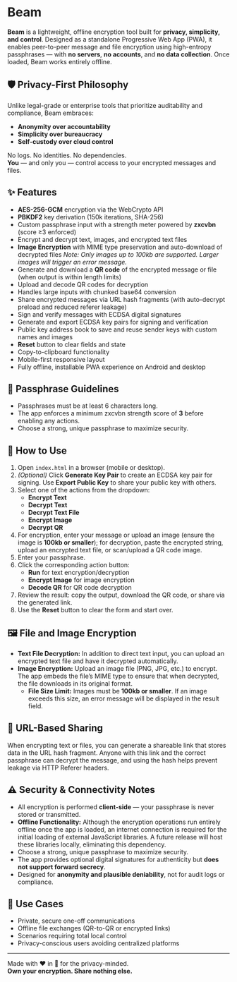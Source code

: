 # Beam

**Beam** is a lightweight, offline encryption tool built for **privacy, simplicity, and control**. Designed as a standalone Progressive Web App (PWA), it enables peer-to-peer message and file encryption using high-entropy passphrases — with **no servers**, **no accounts**, and **no data collection**. Once loaded, Beam works entirely offline.

## 🛡️ Privacy-First Philosophy

Unlike legal-grade or enterprise tools that prioritize auditability and compliance, Beam embraces:

- **Anonymity over accountability**
- **Simplicity over bureaucracy**
- **Self-custody over cloud control**

No logs. No identities. No dependencies.  
**You** — and only you — control access to your encrypted messages and files.

## ✨ Features

- **AES-256-GCM** encryption via the WebCrypto API
- **PBKDF2** key derivation (150k iterations, SHA-256)
- Custom passphrase input with a strength meter powered by **zxcvbn** (score ≥3 enforced)
- Encrypt and decrypt text, images, and encrypted text files
- **Image Encryption** with MIME type preservation and auto-download of decrypted files
  _Note: Only images up to 100kb are supported. Larger images will trigger an error message._
- Generate and download a **QR code** of the encrypted message or file (when output is within length limits)
- Upload and decode QR codes for decryption
- Handles large inputs with chunked base64 conversion
- Share encrypted messages via URL hash fragments (with auto-decrypt preload and reduced referer leakage)
- Sign and verify messages with ECDSA digital signatures
- Generate and export ECDSA key pairs for signing and verification
- Public key address book to save and reuse sender keys with custom names and images
- **Reset** button to clear fields and state
- Copy-to-clipboard functionality
- Mobile-first responsive layout
- Fully offline, installable PWA experience on Android and desktop

## 🔐 Passphrase Guidelines

- Passphrases must be at least 6 characters long.
- The app enforces a minimum zxcvbn strength score of **3** before enabling any actions.
- Choose a strong, unique passphrase to maximize security.

## 🚀 How to Use

1. Open `index.html` in a browser (mobile or desktop).
2. *(Optional)* Click **Generate Key Pair** to create an ECDSA key pair for signing. Use **Export Public Key** to share your public key with others.
3. Select one of the actions from the dropdown:
   - **Encrypt Text**
   - **Decrypt Text**
   - **Decrypt Text File**
   - **Encrypt Image**
   - **Decrypt QR**
4. For encryption, enter your message or upload an image (ensure the image is **100kb or smaller**); for decryption, paste the encrypted string, upload an encrypted text file, or scan/upload a QR code image.
5. Enter your passphrase.
6. Click the corresponding action button:
   - **Run** for text encryption/decryption
   - **Encrypt Image** for image encryption
   - **Decode QR** for QR code decryption
7. Review the result: copy the output, download the QR code, or share via the generated link.
8. Use the **Reset** button to clear the form and start over.

## 🖼️ File and Image Encryption

- **Text File Decryption:** In addition to direct text input, you can upload an encrypted text file and have it decrypted automatically.
- **Image Encryption:** Upload an image file (PNG, JPG, etc.) to encrypt. The app embeds the file’s MIME type to ensure that when decrypted, the file downloads in its original format.
  - **File Size Limit:** Images must be **100kb or smaller**. If an image exceeds this size, an error message will be displayed in the result field.

## 🔗 URL-Based Sharing

When encrypting text or files, you can generate a shareable link that stores data
in the URL hash fragment. Anyone with this link and the correct passphrase can decrypt the message, and using the hash helps prevent leakage via HTTP Referer headers.

## ⚠️ Security & Connectivity Notes

- All encryption is performed **client-side** — your passphrase is never stored or transmitted.
- **Offline Functionality:** Although the encryption operations run entirely offline once the app is loaded, an internet connection is required for the initial loading of external JavaScript libraries. A future release will host these libraries locally, eliminating this dependency.
- Choose a strong, unique passphrase to maximize security.
- The app provides optional digital signatures for authenticity but **does not support forward secrecy**.
- Designed for **anonymity and plausible deniability**, not for audit logs or compliance.

## 🧪 Use Cases

- Private, secure one-off communications
- Offline file exchanges (QR-to-QR or encrypted links)
- Scenarios requiring total local control
- Privacy-conscious users avoiding centralized platforms

---

Made with ❤️ in 🌵 for the privacy-minded.  
**Own your encryption. Share nothing else.**
